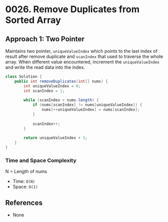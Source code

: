 # 0026. Remove Duplicates from Sorted Array

## Approach 1: Two Pointer
Maintains two pointer, `uniqueValueIndex` which points to the last index of result after remove duplicate and `scanIndex` that used to traverse the whole array. When different value encountered, increment the `uniqueValueIndex` and write the read data into the index.

```Java
class Solution {
    public int removeDuplicates(int[] nums) {
        int uniqueValueIndex = 0;
        int scanIndex = 1;
        
        while (scanIndex < nums.length) {
            if (nums[scanIndex] != nums[uniqueValueIndex]) {               
                nums[++uniqueValueIndex] = nums[scanIndex];
            }
            
            scanIndex++;
        }
        
        return uniqueValueIndex + 1;
    }
}
```

### Time and Space Complexity

N = Length of nums
- Time: `O(N)`
- Space: `O(1)`

## References
- None